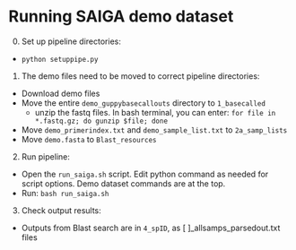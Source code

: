 # Running SAIGA demo dataset

0. Set up pipeline directories:
- `python setuppipe.py`

1. The demo files need to be moved to correct pipeline directories:
- Download demo files
- Move the entire `demo_guppybasecallouts` directory to `1_basecalled`
  - unzip the fastq files. In bash terminal, you can enter: `for file in *.fastq.gz; do gunzip $file; done`
- Move `demo_primerindex.txt` and `demo_sample_list.txt` to `2a_samp_lists`
- Move `demo.fasta` to `Blast_resources`

2. Run pipeline:
- Open the `run_saiga.sh` script. Edit python command as needed for script options. Demo dataset commands are at the top.
- Run: `bash run_saiga.sh`

3. Check output results:
- Outputs from Blast search are in `4_spID`, as [ ]_allsamps_parsedout.txt files


